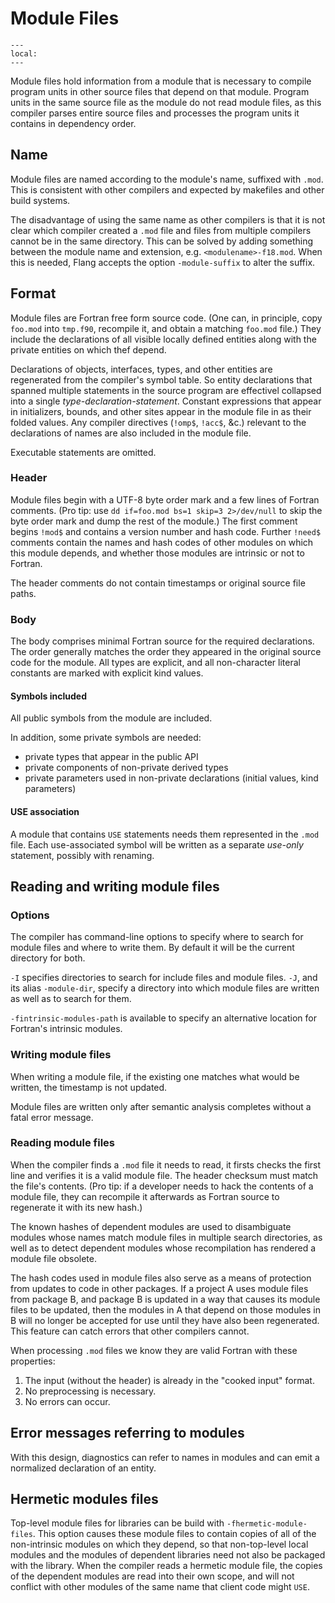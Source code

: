 <!--===- docs/ModFiles.md 
  
   Part of the LLVM Project, under the Apache License v2.0 with LLVM Exceptions.
   See https://llvm.org/LICENSE.txt for license information.
   SPDX-License-Identifier: Apache-2.0 WITH LLVM-exception
  
-->

# Module Files

```{contents}
---
local:
---
```

Module files hold information from a module that is necessary to compile
program units in other source files that depend on that module.
Program units in the same source file as the module do not read
module files, as this compiler parses entire source files and processes
the program units it contains in dependency order.

## Name

Module files are named according to the module's name, suffixed with `.mod`.
This is consistent with other compilers and expected by makefiles and
other build systems.

The disadvantage of using the same name as other compilers is that it is not
clear which compiler created a `.mod` file and files from multiple compilers
cannot be in the same directory. This can be solved by adding something
between the module name and extension, e.g. `<modulename>-f18.mod`.  When
this is needed, Flang accepts the option `-module-suffix` to alter the suffix.

## Format

Module files are Fortran free form source code.
(One can, in principle, copy `foo.mod` into `tmp.f90`, recompile it,
and obtain a matching `foo.mod` file.)
They include the declarations of all visible locally defined entities along
with the private entities on which thef depend.

Declarations of objects, interfaces, types, and other entities are
regenerated from the compiler's symbol table.
So entity declarations that spanned multiple statements in the source
program are effectivel collapsed into a single *type-declaration-statement*.
Constant expressions that appear in initializers, bounds, and other sites
appear in the module file in as their folded values.
Any compiler directives (`!omp$`, `!acc$`, &c.) relevant to the declarations
of names are also included in the module file.

Executable statements are omitted.

### Header

Module files begin with a UTF-8 byte order mark and a few lines of
Fortran comments.
(Pro tip: use `dd if=foo.mod bs=1 skip=3 2>/dev/null` to skip the byte order
mark and dump the rest of the module.)
The first comment begins `!mod$` and contains a version number
and hash code.
Further `!need$` comments contain the names and hash codes of other modules
on which this module depends, and whether those modules are intrinsic
or not to Fortran.

The header comments do not contain timestamps or original source file paths.

### Body

The body comprises  minimal Fortran source for the required declarations.
The order generally matches the order they appeared in the original
source code for the module.
All types are explicit, and all non-character literal constants are
marked with explicit kind values.

#### Symbols included

All public symbols from the module are included.

In addition, some private symbols are needed:
- private types that appear in the public API
- private components of non-private derived types
- private parameters used in non-private declarations (initial values, kind parameters)

#### USE association

A module that contains `USE` statements needs them represented in the
`.mod` file.
Each use-associated symbol will be written as a separate *use-only* statement,
possibly with renaming.

## Reading and writing module files

### Options

The compiler has command-line options to specify where to search
for module files and where to write them. By default it will be the current
directory for both.

`-I` specifies directories to search for include files and module
files.
`-J`, and its alias `-module-dir`, specify a directory into which module files are written
as well as to search for them.

`-fintrinsic-modules-path` is available to specify an alternative location
for Fortran's intrinsic modules.

### Writing module files

When writing a module file, if the existing one matches what would be written,
the timestamp is not updated.

Module files are written only after semantic analysis completes without
a fatal error message.

### Reading module files

When the compiler finds a `.mod` file it needs to read, it firsts checks the first
line and verifies it is a valid module file.
The header checksum must match the file's contents.
(Pro tip: if a developer needs to hack the contents of a module file, they can
recompile it afterwards as Fortran source to regenerate it with its new hash.)

The known hashes of dependent modules are used to disambiguate modules whose
names match module files in multiple search directories, as well as to
detect dependent modules whose recompilation has rendered a module file
obsolete.

The hash codes used in module files also serve as a means of protection from
updates to code in other packages.
If a project A uses module files from package B, and package B is updated in
a way that causes its module files to be updated, then the modules in A that
depend on those modules in B will no longer be accepted for use until they
have also been regenerated.
This feature can catch errors that other compilers cannot.

When processing `.mod` files we know they are valid Fortran with these properties:
1. The input (without the header) is already in the "cooked input" format.
2. No preprocessing is necessary.
3. No errors can occur.

## Error messages referring to modules

With this design, diagnostics can refer to names in modules and can emit a
normalized declaration of an entity.

## Hermetic modules files

Top-level module files for libraries can be build with `-fhermetic-module-files`.
This option causes these module files to contain copies of all of the non-intrinsic
modules on which they depend, so that non-top-level local modules and the
modules of dependent libraries need not also be packaged with the library.
When the compiler reads a hermetic module file, the copies of the dependent
modules are read into their own scope, and will not conflict with other modules
of the same name that client code might `USE`.
